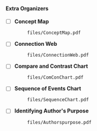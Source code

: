 #### **Extra Organizers**

- [ ] **Concept Map**

```pdf
		files/ConceptMap.pdf
```

- [ ] **Connection Web**

```pdf
		files/ConnectionWeb.pdf
```

- [ ] **Compare and Contrast Chart**

```pdf
		files/ComConChart.pdf
```

- [ ] **Sequence of Events Chart**

```pdf
		files/SequenceChart.pdf
```

- [ ] **Identifying Author's Purpose**

```pdf
		files/Authorspurpose.pdf
```